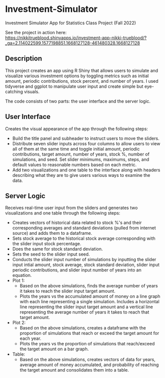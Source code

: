 # Investment-Simulator
Investment Simulator App for Statistics Class Project (Fall 2022)

See the project in action here: https://nikkitrueblood.shinyapps.io/investment-app-nikki-trueblood/?_ga=2.114022599.1577198851.1668127128-461480328.1668127128

## Description

This project creates an app using R Shiny that allows users to simulate and visualize various investment options by toggling metrics such as initial amount, periodic contributions, stock percent, and number of years. I used tidyverse and ggplot to manipulate user input and create simple but eye-catching visuals.

The code consists of two parts: the user interface and the server logic.

## User Interface

Creates the visual appearance of the app through the following steps:
- Build the title panel and subheader to instruct users to move the sliders.
- Distribute seven slider inputs across four columns to allow users to view all of them at the same time and toggle initial amount, periodic contributions, target amount, number of years, stock %, number of simulations, and seed. Set slider minimums, maximums, steps, and default values to reasonable numbers based on each metric.
- Add two visualizations and one table to the interface along with headers describing what they are to give users various ways to examine the data.

## Server Logic

Receives real-time user input from the sliders and generates two visualizations and one table through the following steps:

- Creates vectors of historical data related to stock %'s and their corresponding averages and standard deviations  (pulled from internet source) and adds them to a dataframe.
- Sets stock average to the historical stock average corresponding with the slider input stock percentage.
- Does the same for stock standard deviation.
- Sets the seed to the slider input seed.
- Conducts the slider input number of simulations by inputting the slider input intial amount, stock average, stock standard deviation, slider input periodic contributions, and slider input number of years into an equation.
- Plot 1:
  - Based on the above simulations, finds the average number of years it takes to reach the slider input target amount.
  - Plots the years vs the accumulated amount of money on a line graph with each line representing a single simulation. Includes a horizontal line representing the slider input target amount and a vertical line representing the average number of years it takes to reach that target amount.
- Plot 2:
  - Based on the above simulations, creates a dataframe with the proportion of simulations that reach or exceed the target amount for each year.
  - Plots the years vs the proportion of simulations that reach/exceed the target amount on a bar graph.
- Table:
  - Based on the above simulations, creates vectors of data for years, average amount of money accumulated, and probability of reaching the target amount and consolidates them into a table.

